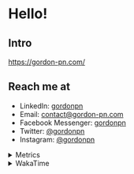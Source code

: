 # Hello!

## Intro

<https://gordon-pn.com/>

## Reach me at

- LinkedIn: [gordonpn](https://www.linkedin.com/in/gordonpn/)
- Email: [contact@gordon-pn.com](mailto:contact@gordon-pn.com)
- Facebook Messenger: [gordonpn](https://www.messenger.com/t/Gordonpn)
- Twitter: [@gordonpn](https://twitter.com/Gordonpn)
- Instagram: [@gordonpn](https://www.instagram.com/gordonpn/)

<details>
  <summary>Metrics</summary>

  <img align="center" src="https://github.com/gordonpn/gordonpn/blob/master/github-metrics.svg" alt="GitHub Metrics">

</details>

<details>
  <summary>WakaTime</summary>

  <!--START_SECTION:waka-->
📊 **This Week I Spent My Time On** 

```text
💬 Programming Languages: 
Other                    37 hrs              ████████████████████████░   95.24 % 
Java                     47 mins             █░░░░░░░░░░░░░░░░░░░░░░░░   02.03 % 
JavaScript               29 mins             ░░░░░░░░░░░░░░░░░░░░░░░░░   01.27 % 
HTML                     22 mins             ░░░░░░░░░░░░░░░░░░░░░░░░░   00.95 % 
XML                      4 mins              ░░░░░░░░░░░░░░░░░░░░░░░░░   00.21 % 

🔥 Editors: 
Chrome                   23 hrs 18 mins      ███████████████░░░░░░░░░░   60.00 % 
Slack                    4 hrs 43 mins       ███░░░░░░░░░░░░░░░░░░░░░░   12.16 % 
iTerm2                   2 hrs 15 mins       █░░░░░░░░░░░░░░░░░░░░░░░░   05.82 % 
Firefox                  1 hr 54 mins        █░░░░░░░░░░░░░░░░░░░░░░░░   04.91 % 
Messages                 1 hr 22 mins        █░░░░░░░░░░░░░░░░░░░░░░░░   03.54 % 
```


 Last Updated on 06/05/2025 16:28:23 UTC
<!--END_SECTION:waka-->
</details>
